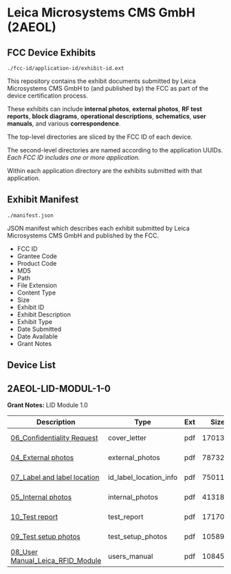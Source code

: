 # Leica Microsystems CMS GmbH (2AEOL)
## FCC Device Exhibits

```
./fcc-id/application-id/exhibit-id.ext
```

This repository contains the exhibit documents submitted by Leica Microsystems CMS GmbH to (and published by) the FCC as part of the device certification process.

These exhibits can include **internal photos**, **external photos**, **RF test reports**, **block diagrams**, **operational descriptions**, **schematics**, **user manuals**, and various **correspondence**.

The top-level directories are sliced by the FCC ID of each device.

The second-level directories are named according to the application UUIDs. *Each FCC ID includes one or more application.*

Within each application directory are the exhibits submitted with that application. 

## Exhibit Manifest

```
./manifest.json
```

JSON manifest which describes each exhibit submitted by Leica Microsystems CMS GmbH and published by the FCC.

- FCC ID
- Grantee Code
- Product Code
- MD5
- Path
- File Extension
- Content Type
- Size
- Exhibit ID
- Exhibit Description
- Exhibit Type
- Date Submitted
- Date Available
- Grant Notes

## Device List
## 2AEOL-LID-MODUL-1-0
**Grant Notes:** LID Module 1.0

| Description | Type | Ext | Size | Submitted | Available |
| ----------- | ---- | --- | ---- | --------- | --------- |
| [06_Confidentiality Request](2AEOL-LID-MODUL-1-0/c83707da8bdc5e78827b1ba9d52dd580/2689179.pdf) | cover_letter | pdf | 170135 | 2015-07-23 | 2015-07-23 |
| [04_External photos](2AEOL-LID-MODUL-1-0/c83707da8bdc5e78827b1ba9d52dd580/2689177.pdf) | external_photos | pdf | 787322 | 2015-07-23 | 2015-07-23 |
| [07_Label and label location](2AEOL-LID-MODUL-1-0/c83707da8bdc5e78827b1ba9d52dd580/2689180.pdf) | id_label_location_info | pdf | 75011 | 2015-07-23 | 2015-07-23 |
| [05_Internal photos](2AEOL-LID-MODUL-1-0/c83707da8bdc5e78827b1ba9d52dd580/2689178.pdf) | internal_photos | pdf | 413181 | 2015-07-23 | 2015-07-23 |
| [10_Test report](2AEOL-LID-MODUL-1-0/c83707da8bdc5e78827b1ba9d52dd580/2689183.pdf) | test_report | pdf | 1717086 | 2015-07-23 | 2015-07-23 |
| [09_Test setup photos](2AEOL-LID-MODUL-1-0/c83707da8bdc5e78827b1ba9d52dd580/2689182.pdf) | test_setup_photos | pdf | 1058941 | 2015-07-23 | 2015-07-23 |
| [08_User Manual_Leica_RFID_Module](2AEOL-LID-MODUL-1-0/c83707da8bdc5e78827b1ba9d52dd580/2689181.pdf) | users_manual | pdf | 1084552 | 2015-07-23 | 2015-07-23 |

